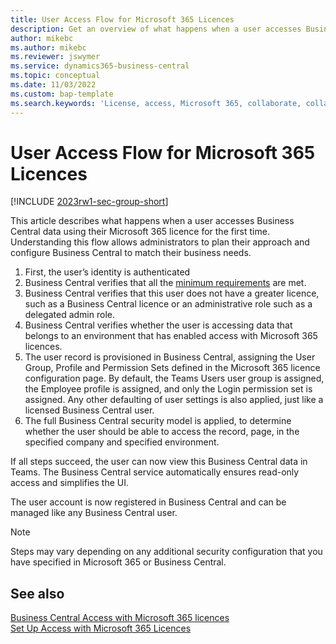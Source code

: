 ```yaml
---
title: User Access Flow for Microsoft 365 Licences
description: Get an overview of what happens when a user accesses Business Central data using their Microsoft 365 licence for the first time.
author: mikebc
ms.author: mikebc
ms.reviewer: jswymer
ms.service: dynamics365-business-central
ms.topic: conceptual
ms.date: 11/03/2022
ms.custom: bap-template
ms.search.keywords: 'License, access, Microsoft 365, collaborate, collaboration, Teams, Microsoft Teams'
---
```

# <a name="user-access-flow-for-microsoft--licenses" />User Access Flow for Microsoft 365 Licences

[!INCLUDE [2023rw1-sec-group-short](includes/2023rw1-sec-group-short.md)]

This article describes what happens when a user accesses Business Central data using their Microsoft 365 licence for the first time. Understanding this flow allows administrators to plan their approach and configure Business Central to match their business needs.

1. First, the user’s identity is authenticated 
2. Business Central verifies that all the [minimum requirements](admin-access-with-m365-license.md#minimum-requirements) are met.
3. Business Central verifies that this user does not have a greater licence, such as a Business Central licence or an administrative role such as a delegated admin role. 
4. Business Central verifies whether the user is accessing data that belongs to an environment that has enabled access with Microsoft 365 licences. 
5. The user record is provisioned in Business Central, assigning the User Group, Profile and Permission Sets defined in the Microsoft 365 licence configuration page. By default, the Teams Users user group is assigned, the Employee profile is assigned, and only the Login permission set is assigned. Any other defaulting of user settings is also applied, just like a licensed Business Central user. 
6. The full Business Central security model is applied, to determine whether the user should be able to access the record, page, in the specified company and specified environment. 

If all steps succeed, the user can now view this Business Central data in Teams. The Business Central service automatically ensures read-only access and simplifies the UI. 

The user account is now registered in Business Central and can be managed like any Business Central user.

> [!NOTE]
> Steps may vary depending on any additional security configuration that you have specified in Microsoft 365 or Business Central.

## <a name="see-also" />See also

[Business Central Access with Microsoft 365 licences](admin-access-with-m365-license.md#minimum-requirements)  
[Set Up Access with Microsoft 365 Licences](admin-access-with-m365-license-setup.md)  
